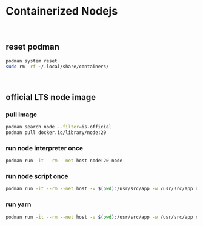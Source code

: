 # Containerized Nodejs

<br />




## reset podman
```bash
podman system reset
sudo rm -rf ~/.local/share/containers/
```

<br />




## official LTS node image

### pull image
```bash
podman search node --filter=is-official
podman pull docker.io/library/node:20
```

### run node interpreter once
```bash
podman run -it --rm --net host node:20 node
```

### run node script once
```bash
podman run -it --rm --net host -v $(pwd):/usr/src/app -w /usr/src/app node:20 node script.js
```

### run yarn
```bash
podman run -it --rm --net host -v $(pwd):/usr/src/app -w /usr/src/app node:20 yarn
```
